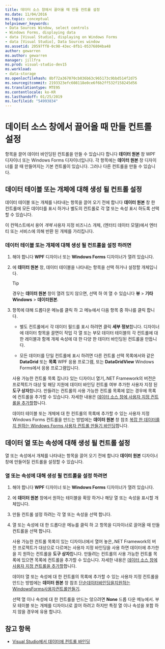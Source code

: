 ```yaml
---
title: 데이터 소스 창에서 끌어올 때 만들 컨트롤 설정
ms.date: 11/04/2016
ms.topic: conceptual
helpviewer_keywords:
- Data Sources Window, select controls
- Windows Forms, displaying data
- data [Visual Studio], displaying on Windows Forms
- data [Visual Studio], Data Sources window
ms.assetid: 20597ff8-0c98-43ec-8fb1-05376804ba48
author: gewarren
ms.author: gewarren
manager: jillfra
ms.prod: visual-studio-dev15
ms.workload:
- data-storage
ms.openlocfilehash: 8bf72a367070cb036b63c965173c9bbd514f2d75
ms.sourcegitcommit: 2193323efc608118e0ce6f6b2ff532f158245d56
ms.translationtype: MTE95
ms.contentlocale: ko-KR
ms.lasthandoff: 01/25/2019
ms.locfileid: "54993834"
---
```

# <a name="set-the-control-to-be-created-when-dragging-from-the-data-sources-window"></a>데이터 소스 창에서 끌어올 때 만들 컨트롤 설정

항목을 끌어 데이터 바인딩된 컨트롤을 만들 수 있습니다 합니다 **데이터 원본** 창 WPF 디자이너 또는 Windows Forms 디자이너입니다. 각 항목에는 **데이터 원본** 창 디자이너를 끌 때 만들어지는 기본 컨트롤이 있습니다. 그러나 다른 컨트롤을 만들 수 있습니다.

## <a name="set-the-controls-to-be-created-for-data-tables-or-objects"></a>데이터 테이블 또는 개체에 대해 생성 될 컨트롤 설정

데이터 테이블 또는 개체를 나타내는 항목을 끌어 오기 전에 합니다 **데이터 원본** 창 한 컨트롤에 모든 데이터를 표시 하거나 별도의 컨트롤로 각 열 또는 속성 표시 하도록 선택할 수 있습니다.

이 컨텍스트에서 용어 *개체* 사용자 지정 비즈니스 개체, (엔터티 데이터 모델)에서 엔터티 또는 서비스에 의해 반환 된 개체를 가리킵니다.

### <a name="to-set-the-controls-to-be-created-for-data-tables-or-objects"></a>데이터 테이블 또는 개체에 대해 생성 될 컨트롤을 설정 하려면

1. 해야 합니다 **WPF** 디자이너 또는 **Windows Forms** 디자이너가 열려 있습니다.

2. 에 **데이터 원본** 창, 데이터 테이블을 나타내는 항목을 선택 하거나 설정할 개체입니다.

   > [!TIP]
   > 경우는 **데이터 원본** 창이 열려 있지 않으면, 선택 하 여 열 수 있습니다 **뷰** > **기타 Windows** > **데이터원본**.

3. 항목에 대해 드롭다운 메뉴를 클릭 하 고 메뉴에서 다음 항목 중 하나를 클릭 합니다.

    - 별도 컨트롤에서 각 데이터 필드를 표시 하려면 클릭 **세부 정보**합니다. 디자이너에 데이터 항목을 끌면이 작업 각 열 또는 부모 데이터 테이블의 각 컨트롤에 대 한 레이블과 함께 개체 속성에 대 한 다양 한 데이터 바인딩된 컨트롤을 만듭니다.

    - 모든 데이터를 단일 컨트롤에 표시 하려면 다른 컨트롤 선택 목록에서와 같은 **DataGrid** 또는 **목록** WPF 응용 프로그램, 또는 **DataGridView** Windows Forms에서 응용 프로그램입니다.

    사용 가능한 컨트롤 목록 집니다 있는 디자이너 열기,.NET Framework의 버전은 프로젝트가 대상 및 해당 지원에 데이터 바인딩 컨트롤 여부 추가한 사용자 지정 된 **도구 상자**합니다. 만들려는 컨트롤의 사용 가능한 컨트롤 목록에 없는 경우에 목록에 컨트롤을 추가할 수 있습니다. 자세한 내용은 [데이터 소스 창에 사용자 지정 컨트롤을 추가할](../data-tools/add-custom-controls-to-the-data-sources-window.md)합니다.

    데이터 테이블 또는 개체에 대 한 컨트롤의 목록에 추가할 수 있는 사용자 지정 Windows Forms 컨트롤을 만드는 방법에는 **데이터 원본** 창 참조 [복잡 한 데이터를 지 원하는 Windows Forms 사용자 컨트롤 만들기 바인딩](../data-tools/create-a-windows-forms-user-control-that-supports-complex-data-binding.md)합니다.

## <a name="set-the-controls-to-be-created-for-data-columns-or-properties"></a>데이터 열 또는 속성에 대해 생성 될 컨트롤 설정

열 또는 속성에서 개체를 나타내는 항목을 끌어 오기 전에 합니다 **데이터 원본** 디자이너 창에 만들어질 컨트롤을 설정할 수 있습니다.

### <a name="to-set-the-controls-to-be-created-for-columns-or-properties"></a>열 또는 속성에 대해 생성 될 컨트롤을 설정 하려면

1. 해야 합니다 **WPF** 디자이너 또는 **Windows Forms** 디자이너가 열려 있습니다.

2. 에 **데이터 원본** 창에서 원하는 테이블을 확장 하거나 해당 열 또는 속성을 표시할 개체입니다.

3. 만들 컨트롤 설정 하려는 각 열 또는 속성을 선택 합니다.

4. 열 또는 속성에 대 한 드롭다운 메뉴를 클릭 하 고 항목을 디자이너로 끌어올 때 만들 컨트롤을 선택 합니다.

     사용 가능한 컨트롤 목록이 있는 디자이너에서 열어 놓은,.NET Framework의 버전 프로젝트가 대상으로 다르며는 사용자 지정 바인딩을 사용 하면 데이터에 추가한을 지 원하는 컨트롤을 **도구 상자**합니다. 만들려는 컨트롤의 사용 가능한 컨트롤 목록에 있으면 목록에 컨트롤을 추가할 수 있습니다. 자세한 내용은 [데이터 소스 창에 사용자 지정 컨트롤을 추가할](../data-tools/add-custom-controls-to-the-data-sources-window.md)합니다.

     데이터 열 또는 속성에 대 한 컨트롤의 목록에 추가할 수 있는 사용자 지정 컨트롤을 만드는 방법에는 **데이터 원본** 창 참조 [단순데이터바인딩을지원하는WindowsForms사용자컨트롤만들기](../data-tools/create-a-windows-forms-user-control-that-supports-simple-data-binding.md).

     선택 열 이나 속성에 대 한 컨트롤을 만드는 않으려면 **None** 드롭 다운 메뉴에서. 부모 테이블 또는 개체를 디자이너로 끌어 하려고 하지만 특정 열 이나 속성을 포함 하지 않을 경우에 유용 합니다.

## <a name="see-also"></a>참고 항목

- [Visual Studio에서 데이터에 컨트롤 바인딩](../data-tools/bind-controls-to-data-in-visual-studio.md)